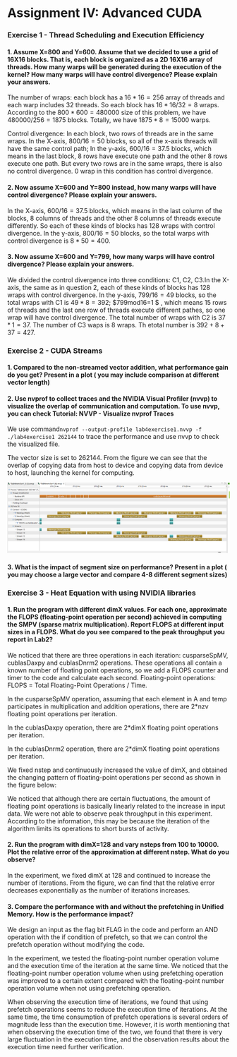 #  Assignment IV: Advanced CUDA

### Exercise 1 - Thread Scheduling and Execution Efficiency 
#### 1. Assume X=800 and Y=600. Assume that we decided to use a grid of 16X16 blocks. That is, each block is organized as a 2D 16X16 array of threads. How many warps will be generated during the execution of the kernel? How many warps will have control divergence? Please explain your answers.

The number of wraps: each block has a $16*16=256$ array of threads and each warp includes 32 threads. So each block has $16*16/32 = 8$ wraps. According to the $800*600=480000$ size of this problem, we have $480000/256=1875$ blocks. Totally, we have $1875*8 = 15000$ warps.

Control divergence: In each block, two rows of threads are in the same wraps. In the X-axis, $800/16=50$ blocks, so all of the x-axis threads will have the same control path; In the y-axis, $600/16=37.5$ blocks, which means in the last block, 8 rows have execute one path and the other 8 rows execute one path. But every two rows are in the same wraps, there is also no control divergence. 0 wrap in this condition has control divergence. 

#### 2. Now assume X=600 and Y=800 instead, how many warps will have control divergence? Please explain your answers.

In the X-axis, $600/16=37.5$ blocks, which means in the last column of the blocks, 8 columns of threads and the other 8 columns of threads execute differently. So each of these kinds of blocks has 128 wraps  with control divergence. In the y-axis, $800/16=50$ blocks, so the total warps with control divergence is $8*50=400$.

#### 3. Now assume X=600 and Y=799, how many warps will have control divergence? Please explain your answers.

We divided the control divergence into three conditions: C1, C2, C3.In the X-axis, the same as in question 2, each of these kinds of blocks has 128 wraps  with control divergence. In the y-axis,  $799/16=49$ blocks, so the total wraps with C1 is $49*8=392$; $799mod16=1 $ , which means 15 rows of threads and the last one row of threads execute different pathes, so one wrap will have control divergence. The total number of wraps with C2 is $37*1 = 37$. The number of C3 waps is $8$ wraps. Th etotal number is $392+8+37=427$.

### Exercise 2 - CUDA Streams
#### 1. Compared to the non-streamed vector addition, what performance gain do you get? Present in a plot ( you may include comparison at different vector length)


#### 2. Use nvprof to collect traces and the NVIDIA Visual Profiler (nvvp) to visualize the overlap of communication and computation. To use nvvp, you can check Tutorial: NVVP - Visualize nvprof Traces

We use command```nvprof --output-profile lab4exercise1.nvvp -f ./lab4exercise1 262144``` to trace the performance and use nvvp to check the visualized file.

The vector size is set to 262144. From the figure we can see that the overlap of copying data from host to device and copying data from device to host, launching the kernel for computing.

![The overlap of communication and computation](./images/ex2q2.png)
#### 3. What is the impact of segment size on performance? Present in a plot ( you may choose a large vector and compare 4-8 different segment sizes)

### Exercise 3 - Heat Equation with using NVIDIA libraries
#### 1. Run the program with different dimX values. For each one, approximate the FLOPS (floating-point operation per second) achieved in computing the SMPV (sparse matrix multiplication). Report FLOPS at different input sizes in a FLOPS. What do you see compared to the peak throughput you report in Lab2?
We noticed that there are three operations in each iteration: cusparseSpMV, cublasDaxpy and cublasDnrm2 operations. These operations all contain a known number of floating point operations, so we add a FLOPS counter and timer to the code and calculate each second. Floating-point operations: FLOPS = Total Floating-Point Operations / Time.

In the cusparseSpMV operation, assuming that each element in A and temp participates in multiplication and addition operations, there are 2*nzv floating point operations per iteration.

In the cublasDaxpy operation, there are 2*dimX floating point operations per iteration.

In the cublasDnrm2 operation, there are 2*dimX floating point operations per iteration.

We fixed nstep and continuously increased the value of dimX, and obtained the changing pattern of floating-point operations per second as shown in the figure below:

We noticed that although there are certain fluctuations, the amount of floating point operations is basically linearly related to the increase in input data. We were not able to observe peak throughput in this experiment. According to the information, this may be because the iteration of the algorithm limits its operations to short bursts of activity.

#### 2. Run the program with dimX=128 and vary nsteps from 100 to 10000. Plot the relative error of the approximation at different nstep. What do you observe?
In the experiment, we fixed dimX at 128 and continued to increase the number of iterations. From the figure, we can find that the relative error decreases exponentially as the number of iterations increases.

#### 3. Compare the performance with and without the prefetching in Unified Memory. How is the performance impact? 
We design an input as the flag bit FLAG in the code and perform an AND operation with the if condition of prefetch, so that we can control the prefetch operation without modifying the code.

In the experiment, we tested the floating-point number operation volume and the execution time of the iteration at the same time. We noticed that the floating-point number operation volume when using prefetching operation was improved to a certain extent compared with the floating-point number operation volume when not using prefetching operation.

When observing the execution time of iterations, we found that using prefetch operations seems to reduce the execution time of iterations. At the same time, the time consumption of prefetch operations is several orders of magnitude less than the execution time. However, it is worth mentioning that when observing the execution time of the two, we found that there is very large fluctuation in the execution time, and the observation results about the execution time need further verification.
